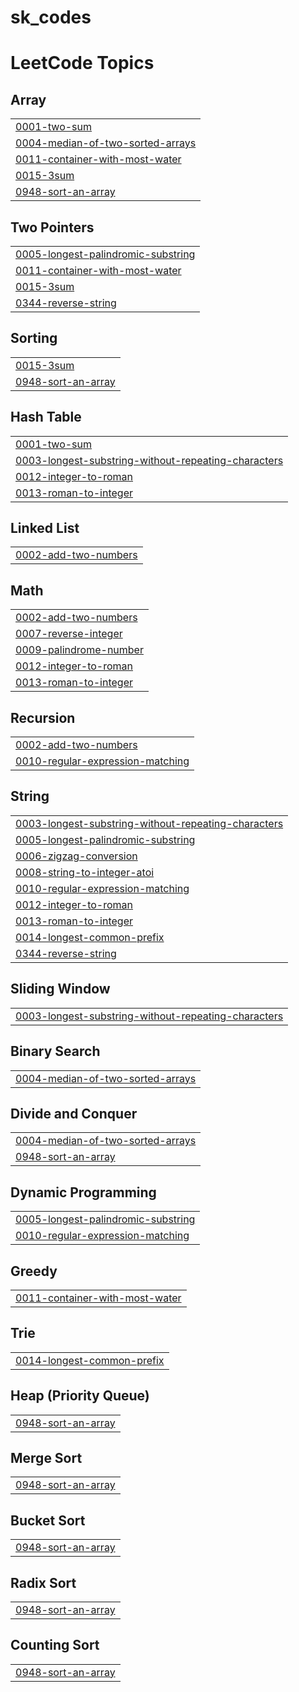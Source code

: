 # sk_codes
<!---LeetCode Topics Start-->
# LeetCode Topics
## Array
|  |
| ------- |
| [0001-two-sum](https://github.com/karuppusamy-it/sk_codes/tree/master/0001-two-sum) |
| [0004-median-of-two-sorted-arrays](https://github.com/karuppusamy-it/sk_codes/tree/master/0004-median-of-two-sorted-arrays) |
| [0011-container-with-most-water](https://github.com/karuppusamy-it/sk_codes/tree/master/0011-container-with-most-water) |
| [0015-3sum](https://github.com/karuppusamy-it/sk_codes/tree/master/0015-3sum) |
| [0948-sort-an-array](https://github.com/karuppusamy-it/sk_codes/tree/master/0948-sort-an-array) |
## Two Pointers
|  |
| ------- |
| [0005-longest-palindromic-substring](https://github.com/karuppusamy-it/sk_codes/tree/master/0005-longest-palindromic-substring) |
| [0011-container-with-most-water](https://github.com/karuppusamy-it/sk_codes/tree/master/0011-container-with-most-water) |
| [0015-3sum](https://github.com/karuppusamy-it/sk_codes/tree/master/0015-3sum) |
| [0344-reverse-string](https://github.com/karuppusamy-it/sk_codes/tree/master/0344-reverse-string) |
## Sorting
|  |
| ------- |
| [0015-3sum](https://github.com/karuppusamy-it/sk_codes/tree/master/0015-3sum) |
| [0948-sort-an-array](https://github.com/karuppusamy-it/sk_codes/tree/master/0948-sort-an-array) |
## Hash Table
|  |
| ------- |
| [0001-two-sum](https://github.com/karuppusamy-it/sk_codes/tree/master/0001-two-sum) |
| [0003-longest-substring-without-repeating-characters](https://github.com/karuppusamy-it/sk_codes/tree/master/0003-longest-substring-without-repeating-characters) |
| [0012-integer-to-roman](https://github.com/karuppusamy-it/sk_codes/tree/master/0012-integer-to-roman) |
| [0013-roman-to-integer](https://github.com/karuppusamy-it/sk_codes/tree/master/0013-roman-to-integer) |
## Linked List
|  |
| ------- |
| [0002-add-two-numbers](https://github.com/karuppusamy-it/sk_codes/tree/master/0002-add-two-numbers) |
## Math
|  |
| ------- |
| [0002-add-two-numbers](https://github.com/karuppusamy-it/sk_codes/tree/master/0002-add-two-numbers) |
| [0007-reverse-integer](https://github.com/karuppusamy-it/sk_codes/tree/master/0007-reverse-integer) |
| [0009-palindrome-number](https://github.com/karuppusamy-it/sk_codes/tree/master/0009-palindrome-number) |
| [0012-integer-to-roman](https://github.com/karuppusamy-it/sk_codes/tree/master/0012-integer-to-roman) |
| [0013-roman-to-integer](https://github.com/karuppusamy-it/sk_codes/tree/master/0013-roman-to-integer) |
## Recursion
|  |
| ------- |
| [0002-add-two-numbers](https://github.com/karuppusamy-it/sk_codes/tree/master/0002-add-two-numbers) |
| [0010-regular-expression-matching](https://github.com/karuppusamy-it/sk_codes/tree/master/0010-regular-expression-matching) |
## String
|  |
| ------- |
| [0003-longest-substring-without-repeating-characters](https://github.com/karuppusamy-it/sk_codes/tree/master/0003-longest-substring-without-repeating-characters) |
| [0005-longest-palindromic-substring](https://github.com/karuppusamy-it/sk_codes/tree/master/0005-longest-palindromic-substring) |
| [0006-zigzag-conversion](https://github.com/karuppusamy-it/sk_codes/tree/master/0006-zigzag-conversion) |
| [0008-string-to-integer-atoi](https://github.com/karuppusamy-it/sk_codes/tree/master/0008-string-to-integer-atoi) |
| [0010-regular-expression-matching](https://github.com/karuppusamy-it/sk_codes/tree/master/0010-regular-expression-matching) |
| [0012-integer-to-roman](https://github.com/karuppusamy-it/sk_codes/tree/master/0012-integer-to-roman) |
| [0013-roman-to-integer](https://github.com/karuppusamy-it/sk_codes/tree/master/0013-roman-to-integer) |
| [0014-longest-common-prefix](https://github.com/karuppusamy-it/sk_codes/tree/master/0014-longest-common-prefix) |
| [0344-reverse-string](https://github.com/karuppusamy-it/sk_codes/tree/master/0344-reverse-string) |
## Sliding Window
|  |
| ------- |
| [0003-longest-substring-without-repeating-characters](https://github.com/karuppusamy-it/sk_codes/tree/master/0003-longest-substring-without-repeating-characters) |
## Binary Search
|  |
| ------- |
| [0004-median-of-two-sorted-arrays](https://github.com/karuppusamy-it/sk_codes/tree/master/0004-median-of-two-sorted-arrays) |
## Divide and Conquer
|  |
| ------- |
| [0004-median-of-two-sorted-arrays](https://github.com/karuppusamy-it/sk_codes/tree/master/0004-median-of-two-sorted-arrays) |
| [0948-sort-an-array](https://github.com/karuppusamy-it/sk_codes/tree/master/0948-sort-an-array) |
## Dynamic Programming
|  |
| ------- |
| [0005-longest-palindromic-substring](https://github.com/karuppusamy-it/sk_codes/tree/master/0005-longest-palindromic-substring) |
| [0010-regular-expression-matching](https://github.com/karuppusamy-it/sk_codes/tree/master/0010-regular-expression-matching) |
## Greedy
|  |
| ------- |
| [0011-container-with-most-water](https://github.com/karuppusamy-it/sk_codes/tree/master/0011-container-with-most-water) |
## Trie
|  |
| ------- |
| [0014-longest-common-prefix](https://github.com/karuppusamy-it/sk_codes/tree/master/0014-longest-common-prefix) |
## Heap (Priority Queue)
|  |
| ------- |
| [0948-sort-an-array](https://github.com/karuppusamy-it/sk_codes/tree/master/0948-sort-an-array) |
## Merge Sort
|  |
| ------- |
| [0948-sort-an-array](https://github.com/karuppusamy-it/sk_codes/tree/master/0948-sort-an-array) |
## Bucket Sort
|  |
| ------- |
| [0948-sort-an-array](https://github.com/karuppusamy-it/sk_codes/tree/master/0948-sort-an-array) |
## Radix Sort
|  |
| ------- |
| [0948-sort-an-array](https://github.com/karuppusamy-it/sk_codes/tree/master/0948-sort-an-array) |
## Counting Sort
|  |
| ------- |
| [0948-sort-an-array](https://github.com/karuppusamy-it/sk_codes/tree/master/0948-sort-an-array) |
<!---LeetCode Topics End-->